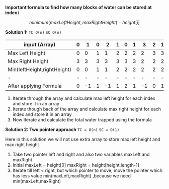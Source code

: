 
**Important formula to find how many blocks of water can be stored at index i**

$$
minimum(maxLeftHeight,maxRightHeight) - height[i]
$$

**Solution 1:**
`TC O(n)`
`SC O(n)`

| input (Array)               | 0   | 1  | 0  | 2   | 1  | 0  | 1  | 3  | 2  | 1  | 2  | 1  |
| -                           | -   | -  | -  | -   | -  | -  | -  | -  | -  | -  | -  | -  |
| Max Left Height             | 0   | 0  | 1  | 1   | 2  | 2  | 2  | 2  | 3  | 3  | 3  | 3  |
| Max Right Height            | 3   | 3  | 3  | 3   | 3  | 3  | 3  | 2  | 2  | 2  | 1  | 0  |
| Min(leftHeight,rightHeight) | 0   | 0  | 1  | 1   | 2  | 2  | 2  | 2  | 2  | 2  | 1  | 0  |
| -                           | -   | -  | -  | -   | -  | -  | -  | -  | -  | -  | -  | -  |
| After applying Formula      | 0   | -1 | 1  | -1  | 1  | 2  | 1  | -1 | 0  | 1  | -1  |-1 |

1. Iterate through the array and calculate max left height for each index and store it in an array
2. Iterate though back of the array and calculate max right height for each index and store it in an array
3. Now Iterate and calculate the total water trapped using the formula


**Solution 2: Two pointer approach** 
`TC = O(n)`
`SC = O(1)`

Here in this solution we will not use extra array to store max left height and  max right height

1. Take two pointer left and right and also two variables maxLeft and maxRight
2. Initial maxLeft = height[0]  maxRight = height[height.length-1]
3. Iterate till left < right, but which pointer to move, move the pointer which has less value min(maxLeft,maxRight) ,because we need min(maxLeft,maxRight)